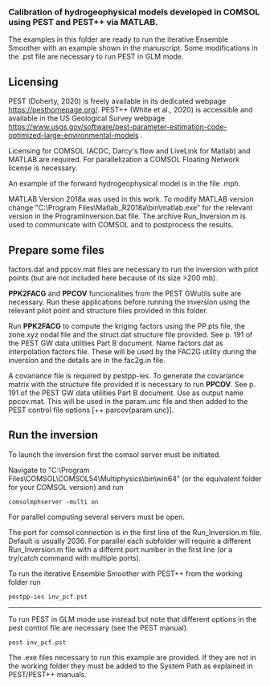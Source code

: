 ### Calibration of hydrogeophysical models developed in COMSOL using PEST and PEST++ via MATLAB.
The examples in this folder are ready to run the iterative Ensemble Smoother with an example shown in the manuscript.
Some modifications in the .pst file are necessary to run PEST in GLM mode.

## Licensing
PEST (Doherty, 2020) is freely available in its dedicated webpage https://pesthomepage.org/.
PEST++ (White et al., 2020) is accessible and available in the US Geological Survey webpage https://www.usgs.gov/software/pest-parameter-estimation-code-optimized-large-environmental-models .

Licensing for COMSOL (ACDC, Darcy's flow and LiveLink for Matlab) and MATLAB are required. For parallelization a COMSOL Floating Network license is necessary.

An example of the forward hydrogeophysical model is in the file .mph.

MATLAB Version 2018a was used in this work. To modify MATLAB version change "C:\Program Files\Matlab_R2018a\bin\matlab.exe" for the relevant version in the ProgramInversion.bat file. The archive Run_Inversion.m is used to communicate with COMSOL and to postprocess the results.  

## Prepare some files

factors.dat and ppcov.mat files are necessary to run the inversion with pilot points (but are not included here because of its size >200 mb).

**PPK2FACG** and **PPCOV** funcionalities from the PEST GWutils suite are necessary. Run these applications before running the inversion using the relevant pilot point and structure files provided in this folder.

Run **PPK2FACG** to compute the kriging factors using the PP.pts file, the zone.xyz nodal file and the struct.dat structure file provided. See p. 191 of the PEST GW data utilities Part B document. Name factors.dat as interpolation factors file. These will be used by the FAC2G utility during the inversion and the details are in the fac2g.in file.

A covariance file is required by pestpp-ies. To generate the covariance matrix with the structure file provided it is necessary to run **PPCOV**. See p. 191 of the PEST GW data utilities Part B document. Use as output name ppcov.mat. This will be used in the param.unc file and then added to the PEST control file options [++ parcov(param.unc)].


## Run the inversion
To launch the inversion first the comsol server must be initiated. 

Navigate to "C:\Program Files\COMSOL\COMSOL54\Multiphysics\bin\win64" (or the equivalent folder for your COMSOL version) and run
```
comsolmphserver -multi on
```
For parallel computing several servers must be open. 

The port for comsol connection is in the first line of the Run_Inversion.m file. Default is usually 2036. 
For parallel each subfolder will require a different Run_Inversion.m file with a differnt port number in the first line (or a try/catch command with multiple ports).

To run the iterative Ensemble Smoother with PEST++ from the working folder run
```
pestpp-ies inv_pcf.pst
```


-------------------------------------------------------------------------------

To run PEST in GLM mode  use instead but note that different options in the pest control file are necessary (see the PEST manual).
```
pest inv_pcf.pst
```
The .exe files necessary to run this example are provided. If they are not in the working folder they must be added to the System Path as explained in PEST/PEST++ manuals.
